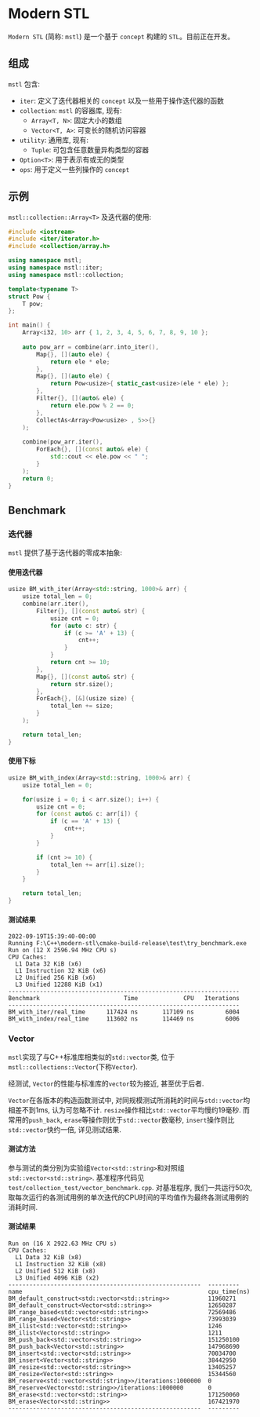 # Modern STL
`Modern STL` (简称: `mstl`) 是一个基于 `concept` 构建的 `STL`。目前正在开发。

## 组成
`mstl` 包含:
- `iter`: 定义了迭代器相关的 `concept` 以及一些用于操作迭代器的函数
- `collection`: `mstl` 的容器库, 现有:
    - `Array<T, N>`: 固定大小的数组
    -  `Vector<T, A>`: 可变长的随机访问容器
- `utility`: 通用库, 现有:
  - `Tuple`: 可包含任意数量异构类型的容器
- `Option<T>`: 用于表示有或无的类型
- `ops`: 用于定义一些列操作的 `concept`

## 示例
`mstl::collection::Array<T>` 及迭代器的使用:
```c++
#include <iostream>
#include <iter/iterator.h>
#include <collection/array.h>

using namespace mstl;
using namespace mstl::iter;
using namespace mstl::collection;

template<typename T>
struct Pow {
    T pow;
};

int main() {
    Array<i32, 10> arr { 1, 2, 3, 4, 5, 6, 7, 8, 9, 10 };
    
    auto pow_arr = combine(arr.into_iter(),
        Map{}, [](auto ele) {
            return ele * ele;
        },
        Map{}, [](auto ele) {
            return Pow<usize>{ static_cast<usize>(ele * ele) };
        },
        Filter{}, [](auto& ele) {
            return ele.pow % 2 == 0;
        },
        CollectAs<Array<Pow<usize> , 5>>{}
    );
    
    combine(pow_arr.iter(),
        ForEach{}, [](const auto& ele) {
            std::cout << ele.pow << " ";    
        }
    );
    return 0;
}
```

## Benchmark

### 迭代器
`mstl` 提供了基于迭代器的零成本抽象:

#### 使用迭代器
```c++
usize BM_with_iter(Array<std::string, 1000>& arr) {
    usize total_len = 0;
    combine(arr.iter(),
        Filter{}, [](const auto& str) {
            usize cnt = 0;
            for (auto c: str) {
                if (c >= 'A' + 13) {
                    cnt++;
                }
            }
            return cnt >= 10;
        },
        Map{}, [](const auto& str) {
            return str.size();
        },
        ForEach{}, [&](usize size) {
            total_len += size;
        }
    );

    return total_len;
}
```

#### 使用下标
```c++
usize BM_with_index(Array<std::string, 1000>& arr) {
    usize total_len = 0;

    for(usize i = 0; i < arr.size(); i++) {
        usize cnt = 0;
        for (const auto& c: arr[i]) {
            if (c == 'A' + 13) {
                cnt++;
            }
        }

        if (cnt >= 10) {
            total_len += arr[i].size();
        }
    }

    return total_len;
}
```

#### 测试结果
```text
2022-09-19T15:39:40-00:00
Running F:\C++\modern-stl\cmake-build-release\test\try_benchmark.exe
Run on (12 X 2596.94 MHz CPU s)
CPU Caches:
  L1 Data 32 KiB (x6)
  L1 Instruction 32 KiB (x6)
  L2 Unified 256 KiB (x6)
  L3 Unified 12288 KiB (x1)
------------------------------------------------------------------
Benchmark                        Time             CPU   Iterations
------------------------------------------------------------------
BM_with_iter/real_time      117424 ns       117109 ns         6004
BM_with_index/real_time     113602 ns       114469 ns         6006
```

### Vector
`mstl`实现了与C++标准库相类似的`std::vector`类, 位于`mstl::collections::Vector`(下称`Vector`).

经测试, `Vector`的性能与标准库的`vector`较为接近, 甚至优于后者.

`Vector`在各版本的构造函数测试中, 对同规模测试所消耗的时间与`std::vector`均相差不到1ms, 认为可忽略不计.
`resize`操作相比`std::vector`平均慢约19毫秒.
而常用的`push_back`, `erase`等操作则优于`std::vector`数毫秒, `insert`操作则比`std::vector`快约一倍, 详见测试结果.

#### 测试方法
参与测试的类分别为实验组`Vector<std::string>`和对照组`std::vector<std::string>`.
基准程序代码见`test/collection_test/vector_benchmark.cpp`.
对基准程序, 我们一共运行50次, 取每次运行的各测试用例的单次迭代的CPU时间的平均值作为最终各测试用例的消耗时间.

#### 测试结果
```
Run on (16 X 2922.63 MHz CPU s)
CPU Caches:
  L1 Data 32 KiB (x8)
  L1 Instruction 32 KiB (x8)
  L2 Unified 512 KiB (x8)
  L3 Unified 4096 KiB (x2)
-------------------------------------------------------  ---------
name                                                     cpu_time(ns)
BM_default_construct<std::vector<std::string>>           11960271
BM_default_construct<Vector<std::string>>                12650287
BM_range_based<std::vector<std::string>>                 72569486
BM_range_based<Vector<std::string>>                      73993039
BM_ilist<std::vector<std::string>>                       1246
BM_ilist<Vector<std::string>>                            1211
BM_push_back<std::vector<std::string>>                   151250100
BM_push_back<Vector<std::string>>                        147968690
BM_insert<std::vector<std::string>>                      70034700
BM_insert<Vector<std::string>>                           38442950
BM_resize<std::vector<std::string>>                      13405257
BM_resize<Vector<std::string>>                           15344560
BM_reserve<std::vector<std::string>>/iterations:1000000  0
BM_reserve<Vector<std::string>>/iterations:1000000       0
BM_erase<std::vector<std::string>>                       171250060
BM_erase<Vector<std::string>>                            167421970
-------------------------------------------------------  ---------
```
